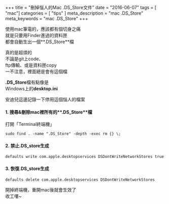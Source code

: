+++
title = "刪掉惱人的Mac .DS_Store文件"
date = "2016-06-07"
tags = [ "mac"]
categories = [ "tips" ]
meta_description = "mac .DS_Store"
meta_keywords = "mac .DS_Store"
+++

使用mac筆電的，應該都有個切身之痛  
就是只要用Finder進過的資料匣  
都會自動生出一個**.DS_Store**檔  

真的是超煩的  
不論是git上code、  
ftp傳輸、或是資料匣copy  
一不注意，裡面總是會有這個檔    

**.DS_Store**檔有點像是  
Windows上的**desktop.ini**  

安迪兒這邊記錄一下停用這個惱人的檔案  
#### 1. 搜尋&刪除mac裡所有的**.DS_Store**檔  
打開「Terminal終端機」
```
sudo find . -name ".DS_Store" -depth -exec rm {} \;  
```  
#### 2. 禁止.DS_store生成  
```
defaults write com.apple.desktopservices DSDontWriteNetworkStores true  
```

#### 3. 恢復.DS_store生成
```
defaults delete com.apple.desktopservices DSDontWriteNetworkStores  
```

開掉終端機，重開mac後就會生效了  
收工嘍~
